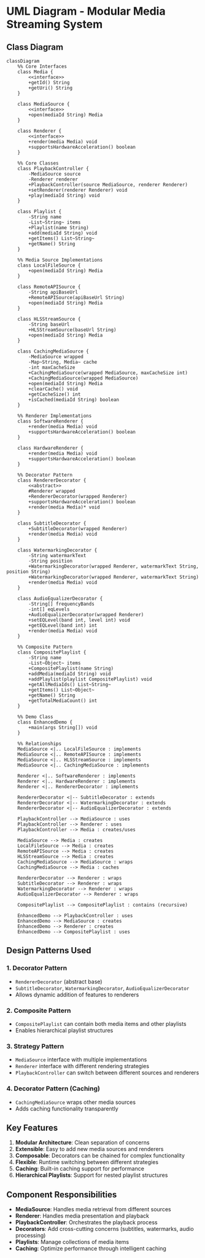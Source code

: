 # UML Diagram - Modular Media Streaming System

## Class Diagram

```mermaid
classDiagram
    %% Core Interfaces
    class Media {
        <<interface>>
        +getId() String
        +getUri() String
    }
    
    class MediaSource {
        <<interface>>
        +open(mediaId String) Media
    }
    
    class Renderer {
        <<interface>>
        +render(media Media) void
        +supportsHardwareAcceleration() boolean
    }
    
    %% Core Classes
    class PlaybackController {
        -MediaSource source
        -Renderer renderer
        +PlaybackController(source MediaSource, renderer Renderer)
        +setRenderer(renderer Renderer) void
        +play(mediaId String) void
    }
    
    class Playlist {
        -String name
        -List~String~ items
        +Playlist(name String)
        +add(mediaId String) void
        +getItems() List~String~
        +getName() String
    }
    
    %% Media Source Implementations
    class LocalFileSource {
        +open(mediaId String) Media
    }
    
    class RemoteAPISource {
        -String apiBaseUrl
        +RemoteAPISource(apiBaseUrl String)
        +open(mediaId String) Media
    }
    
    class HLSStreamSource {
        -String baseUrl
        +HLSStreamSource(baseUrl String)
        +open(mediaId String) Media
    }
    
    class CachingMediaSource {
        -MediaSource wrapped
        -Map~String, Media~ cache
        -int maxCacheSize
        +CachingMediaSource(wrapped MediaSource, maxCacheSize int)
        +CachingMediaSource(wrapped MediaSource)
        +open(mediaId String) Media
        +clearCache() void
        +getCacheSize() int
        +isCached(mediaId String) boolean
    }
    
    %% Renderer Implementations
    class SoftwareRenderer {
        +render(media Media) void
        +supportsHardwareAcceleration() boolean
    }
    
    class HardwareRenderer {
        +render(media Media) void
        +supportsHardwareAcceleration() boolean
    }
    
    %% Decorator Pattern
    class RendererDecorator {
        <<abstract>>
        #Renderer wrapped
        +RendererDecorator(wrapped Renderer)
        +supportsHardwareAcceleration() boolean
        +render(media Media)* void
    }
    
    class SubtitleDecorator {
        +SubtitleDecorator(wrapped Renderer)
        +render(media Media) void
    }
    
    class WatermarkingDecorator {
        -String watermarkText
        -String position
        +WatermarkingDecorator(wrapped Renderer, watermarkText String, position String)
        +WatermarkingDecorator(wrapped Renderer, watermarkText String)
        +render(media Media) void
    }
    
    class AudioEqualizerDecorator {
        -String[] frequencyBands
        -int[] eqLevels
        +AudioEqualizerDecorator(wrapped Renderer)
        +setEQLevel(band int, level int) void
        +getEQLevel(band int) int
        +render(media Media) void
    }
    
    %% Composite Pattern
    class CompositePlaylist {
        -String name
        -List~Object~ items
        +CompositePlaylist(name String)
        +addMedia(mediaId String) void
        +addPlaylist(playlist CompositePlaylist) void
        +getAllMediaIds() List~String~
        +getItems() List~Object~
        +getName() String
        +getTotalMediaCount() int
    }
    
    %% Demo Class
    class EnhancedDemo {
        +main(args String[]) void
    }
    
    %% Relationships
    MediaSource <|.. LocalFileSource : implements
    MediaSource <|.. RemoteAPISource : implements
    MediaSource <|.. HLSStreamSource : implements
    MediaSource <|.. CachingMediaSource : implements
    
    Renderer <|.. SoftwareRenderer : implements
    Renderer <|.. HardwareRenderer : implements
    Renderer <|.. RendererDecorator : implements
    
    RendererDecorator <|-- SubtitleDecorator : extends
    RendererDecorator <|-- WatermarkingDecorator : extends
    RendererDecorator <|-- AudioEqualizerDecorator : extends
    
    PlaybackController --> MediaSource : uses
    PlaybackController --> Renderer : uses
    PlaybackController --> Media : creates/uses
    
    MediaSource --> Media : creates
    LocalFileSource --> Media : creates
    RemoteAPISource --> Media : creates
    HLSStreamSource --> Media : creates
    CachingMediaSource --> MediaSource : wraps
    CachingMediaSource --> Media : caches
    
    RendererDecorator --> Renderer : wraps
    SubtitleDecorator --> Renderer : wraps
    WatermarkingDecorator --> Renderer : wraps
    AudioEqualizerDecorator --> Renderer : wraps
    
    CompositePlaylist --> CompositePlaylist : contains (recursive)
    
    EnhancedDemo --> PlaybackController : uses
    EnhancedDemo --> MediaSource : creates
    EnhancedDemo --> Renderer : creates
    EnhancedDemo --> CompositePlaylist : uses
```

## Design Patterns Used

### 1. **Decorator Pattern**
- `RendererDecorator` (abstract base)
- `SubtitleDecorator`, `WatermarkingDecorator`, `AudioEqualizerDecorator`
- Allows dynamic addition of features to renderers

### 2. **Composite Pattern**
- `CompositePlaylist` can contain both media items and other playlists
- Enables hierarchical playlist structures

### 3. **Strategy Pattern**
- `MediaSource` interface with multiple implementations
- `Renderer` interface with different rendering strategies
- `PlaybackController` can switch between different sources and renderers

### 4. **Decorator Pattern (Caching)**
- `CachingMediaSource` wraps other media sources
- Adds caching functionality transparently

## Key Features

1. **Modular Architecture**: Clean separation of concerns
2. **Extensible**: Easy to add new media sources and renderers
3. **Composable**: Decorators can be chained for complex functionality
4. **Flexible**: Runtime switching between different strategies
5. **Caching**: Built-in caching support for performance
6. **Hierarchical Playlists**: Support for nested playlist structures

## Component Responsibilities

- **MediaSource**: Handles media retrieval from different sources
- **Renderer**: Handles media presentation and playback
- **PlaybackController**: Orchestrates the playback process
- **Decorators**: Add cross-cutting concerns (subtitles, watermarks, audio processing)
- **Playlists**: Manage collections of media items
- **Caching**: Optimize performance through intelligent caching
